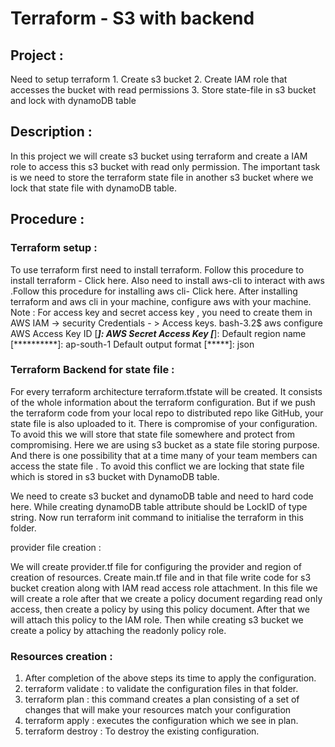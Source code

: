 
# Terraform - S3 with backend

## Project :

 Need to setup terraform 
	1. Create s3 bucket
	2. Create IAM role that accesses the bucket with read permissions
	3. Store state-file in s3 bucket and lock with dynamoDB table




## Description :
In this project we will create s3 bucket using terraform and create a IAM role to access this s3 bucket with read only permission. The important task is we need to store the terraform state file in another s3 bucket where we lock that state file with dynamoDB table. 



## Procedure :
### Terraform setup :

To use terraform first need to install terraform. Follow this procedure to install terraform - Click here.
Also need to install aws-cli to interact with aws .Follow this procedure for installing aws cli- Click here. 
After installing terraform and aws cli in your machine, configure aws with your machine.
Note : For access key and secret access key , you need to create them in AWS IAM -> security Credentials - > Access keys.
bash-3.2$ aws configure
AWS Access Key ID [*******************]: <Your access key>
AWS Secret Access Key [*******************]: <Your secret access key>
Default region name [**********]: ap-south-1 
Default output format [*****]: json




### Terraform Backend for state file :

For every terraform architecture terraform.tfstate will be created. It consists of the whole information about the terraform configuration. 
But if we push the terraform code from your local repo to distributed repo like GitHub, your state file is also uploaded to it. There is compromise of your configuration.
To avoid this we will store that state file somewhere and protect from compromising. Here we are using s3 bucket as a state file storing purpose.
And there is one possibility that at a time many of your team members can access the state file . To avoid this conflict we are locking that state file which is stored in s3 bucket with DynamoDB table.


We need to create s3 bucket and dynamoDB table and need to hard code here. While creating dynamoDB table attribute should be LockID of type string.
Now run terraform init command to initialise the terraform in this folder.


provider file creation :

We will create provider.tf file for configuring the provider and region of creation of resources.
Create main.tf file and in that file write code for s3 bucket creation along with IAM read access role attachment.
In this file we will create a role after that we create a policy document regarding read only access, then create a policy by using this policy document.
After that we will attach this policy to the IAM role. 
Then while creating s3 bucket we create a policy by attaching the readonly policy role.



### Resources creation :

1. After completion of the above steps its time to apply the configuration.
2. terraform validate : to validate the configuration files in that folder.
3. terraform plan : this command creates a plan consisting of a set of changes that will make your resources match your configuration
4. terraform apply : executes the configuration which we see in plan.
5. terraform destroy : To destroy the existing configuration.


